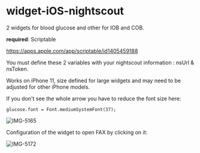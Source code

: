 # widget-iOS-nightscout


2 widgets for blood glucose and other for IOB and COB.

**required**: Scriptable 

https://apps.apple.com/app/scriptable/id1405459188

You must define these 2 variables with your nightscout information : nsUrl & nsToken.

Works on iPhone 11, size defined for large widgets and may need to be adjusted for other iPhone models.


If you don't see the whole arrow you have to reduce the font size here:

```
glucose.font = Font.mediumSystemFont(37);
```

![IMG-5165](https://user-images.githubusercontent.com/52744345/209072436-06dc912e-cc5e-4190-ad59-f706ee0d49ab.PNG)


Configuration of the widget to open FAX by clicking on it:

![IMG-5172](https://user-images.githubusercontent.com/52744345/209072429-e0a058d3-c1b9-463e-8ee2-3c1b5b685145.jpg)
